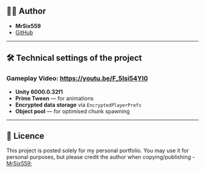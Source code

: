 ## 🧑‍💻 Author

- **MrSix559**
- [GitHub](https://github.com/MrSix559)

---
## 🛠️ Technical settings of the project
### Gameplay Video: https://youtu.be/F_5Isi54YI0
- **Unity 6000.0.32f1**
- **Prime Tween** — for animations
- **Encrypted data storage** via `EncryptedPlayerPrefs`
- **Object pool** — for optimised chunk spawning

---

## 📜 Licence
This project is posted solely for my personal portfolio. You may use it for personal purposes, but please credit the author when copying/publishing - [MrSix559](https://github.com/MrSix559);
